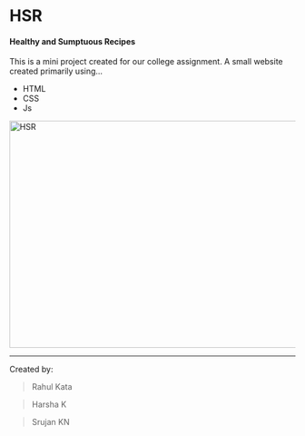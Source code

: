 # HSR

#### Healthy and Sumptuous Recipes

This is a mini project created for our college assignment.
A small website created primarily using...

- HTML
- CSS
- Js

<img src="hsr.gif" alt="HSR" height="400" width="700">
<hr>

Created by:

> Rahul Kata

> Harsha K

> Srujan KN
